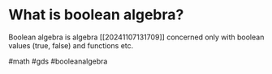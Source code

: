 # What is boolean algebra? 
 Boolean algebra is algebra [[20241107131709]] concerned only with boolean values (true, false) and functions etc.

 #math #gds #booleanalgebra
